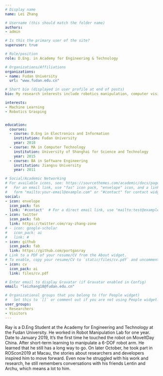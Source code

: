 ```yaml
---
# Display name
name: Lei Zhang

# Username (this should match the folder name)
authors:
- admin

# Is this the primary user of the site?
superuser: true

# Role/position
role: D.Eng. in Academy for Engineering & Technology

# Organizations/Affiliations
organizations:
- name: Fudan University
  url: "www.fudan.edu.cn"

# Short bio (displayed in user profile at end of posts)
bio: My research interests include robotics manipulation, computer vision.

interests:
- Machine Learning
- Robotics Grasping


education:
  courses:
  - course: D.Eng in Electronics and Information
    institution: Fudan University
    year: 2018
  - course: MA in Computer Technology
    institution: University of Shanghai for Science and Technology
    year: 2015
  - course: BA in Software Engineering
    institution: Jiangsu University
    year: 2011

# Social/Academic Networking
# For available icons, see: https://sourcethemes.com/academic/docs/page-builder/#icons
#   For an email link, use "fas" icon pack, "envelope" icon, and a link in the
#   form "mailto:your-email@example.com" or "#contact" for contact widget.
social:
- icon: envelope
  icon_pack: fas
  link: '#contact'  # For a direct email link, use "mailto:test@example.org".
- icon: twitter
  icon_pack: fab
  link: https://twitter.com/ray-zhang-zone
# - icon: google-scholar
#   icon_pack: ai
#   link: #
- icon: github
  icon_pack: fab
  link: https://github.com/portgasray
# Link to a PDF of your resume/CV from the About widget.
# To enable, copy your resume/CV to `static/files/cv.pdf` and uncomment the lines below.
- icon: cv
  icon_pack: ai
  link: files/cv.pdf

# Enter email to display Gravatar (if Gravatar enabled in Config)
email: "leizhang18@fudan.edu.cn"

# Organizational groups that you belong to (for People widget)
#   Set this to `[]` or comment out if you are not using People widget.
user_groups:
- Researchers
- Visitors
---
```


Ray is a D.Eng Student at the Academy for Engineering and Technology at the Fudan University. He worked in Robot Manipulation Lab for one year. Date to January 2019, It’s the first time he touched the robot on MoveItDay China. After short-term learning to manipulate a 6-DOF robot arm. He learned that he still has a long way to go. On later October, he took part in  ROScon2019 at Macau, the stories about researchers and developers inspired him to move forward. Even now he struggled with his work and research, he still remembers conversations with his friends Lentin and Archu, which means a lot to him.

<!-- Specialities : ROS  /  Linux  /  web-front-end  /  SLAM  /  Probabilistic estimation  /  Machine learning  /  Manipulation  / Cloud Computing / IoT /  Mechanism Design  -->